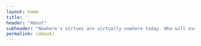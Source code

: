 ```yaml
---
layout: home
title: ''
header: "About"
subheader: "Nowhere's virtues are virtually nowhere today. Who will overthrow themselves imperceptibly, without superficial appearances, sbeyond perceptions or measurement? Who will continue to create beyond all which increases their valuation? We take this creative impulse wild and free from the reactive logic within the economies of optics and metrics, to pure unfettered and invisible activity of the highest power."
permalink: /about/
---
```


